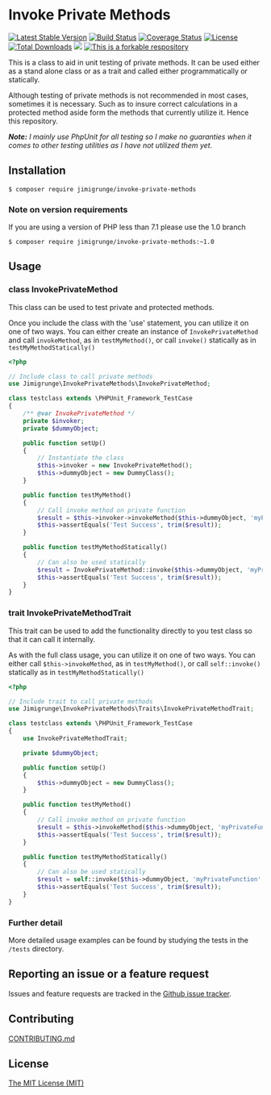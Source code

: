 # Invoke Private Methods


[![Latest Stable Version](https://poser.pugx.org/jimigrunge/invoke-private-methods/v/stable)](https://packagist.org/packages/jimigrunge/invoke-private-methods)
[![Build Status](https://travis-ci.org/jimigrunge/invoke-private-methods.svg?branch=master)](https://travis-ci.org/jimigrunge/invoke-private-methods)
[![Coverage Status](https://coveralls.io/repos/github/jimigrunge/invoke-private-methods/badge.svg?branch=master)](https://coveralls.io/github/jimigrunge/invoke-private-methods?branch=master)
[![License](https://poser.pugx.org/jimigrunge/invoke-private-methods/license)](https://packagist.org/packages/jimigrunge/invoke-private-methods)
[![Total Downloads](https://poser.pugx.org/jimigrunge/invoke-private-methods/downloads)](https://packagist.org/packages/jimigrunge/invoke-private-methods)
![](https://reposs.herokuapp.com/?path=jimigrunge/invoke-private-methods)
[![This is a forkable respository](https://img.shields.io/badge/forkable-yes-brightgreen.svg)](https://basicallydan.github.io/forkability/?u=jimigrunge&r=invoke-private-methods)


This is a class to aid in unit testing of private methods.
It can be used either as a stand alone class or as a trait and called either programmatically or statically.

Although testing of private methods is not recommended in most cases, sometimes it is necessary.
Such as to insure correct calculations in a protected method aside form the methods that currently utilize it.
Hence this repository.

_**Note:**
I mainly use PhpUnit for all testing so I make no guaranties when it comes to other testing utilities as I have not utilized them yet._

## Installation

```
$ composer require jimigrunge/invoke-private-methods
```

### Note on version requirements

If you are using a version of PHP less than 7.1 please use the 1.0 branch 

```
$ composer require jimigrunge/invoke-private-methods:~1.0
```

## Usage

### class InvokePrivateMethod

This class can be used to test private and protected methods.

Once you include the class with the 'use' statement, you can utilize it on one of two ways.
You can either create an instance of `InvokePrivateMethod` and call `invokeMethod`, as in `testMyMethod()`,
or call `invoke()` statically as in `testMyMethodStatically()`

```php
<?php

// Include class to call private methods
use Jimigrunge\InvokePrivateMethods\InvokePrivateMethod;

class testclass extends \PHPUnit_Framework_TestCase
{
    /** @var InvokePrivateMethod */
    private $invoker;
    private $dummyObject;

    public function setUp()
    {
        // Instantiate the class
        $this->invoker = new InvokePrivateMethod();
        $this->dummyObject = new DummyClass();
    }

    public function testMyMethod()
    {
        // Call invoke method on private function
        $result = $this->invoker->invokeMethod($this->dummyObject, 'myPrivateFunction', ['param1']);
        $this->assertEquals('Test Success', trim($result));
    }

    public function testMyMethodStatically()
    {
        // Can also be used statically
        $result = InvokePrivateMethod::invoke($this->dummyObject, 'myPrivateFunction', ['param1']);
        $this->assertEquals('Test Success', trim($result));
    }
}
```

### trait InvokePrivateMethodTrait

This trait can be used to add the functionality directly to you test class so that it can call it internally.

As with the full class usage, you can utilize it on one of two ways.
You can either call `$this->invokeMethod`, as in `testMyMethod()`,
or call `self::invoke()` statically as in `testMyMethodStatically()`


```php
<?php

// Include trait to call private methods
use Jimigrunge\InvokePrivateMethods\Traits\InvokePrivateMethodTrait;

class testclass extends \PHPUnit_Framework_TestCase
{
    use InvokePrivateMethodTrait;

    private $dummyObject;

    public function setUp()
    {
        $this->dummyObject = new DummyClass();
    }

    public function testMyMethod()
    {
        // Call invoke method on private function
        $result = $this->invokeMethod($this->dummyObject, 'myPrivateFunction', ['param1']);
        $this->assertEquals('Test Success', trim($result));
    }

    public function testMyMethodStatically()
    {
        // Can also be used statically
        $result = self::invoke($this->dummyObject, 'myPrivateFunction', ['param1']);
        $this->assertEquals('Test Success', trim($result));
    }
}
```

### Further detail

More detailed usage examples can be found by studying the tests in the `/tests` directory.


## Reporting an issue or a feature request

Issues and feature requests are tracked in the [Github issue tracker](https://github.com/jimigrunge/invoke-private-methods/issues).


## Contributing

[CONTRIBUTING.md](CONTRIBUTING.md)


## License

[The MIT License (MIT)](/LICENSE.md)


